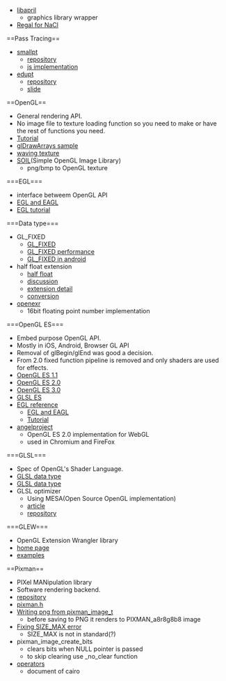 * [libapril](http://sourceforge.net/projects/libapril/)
  * graphics library wrapper
* [Regal for NaCl](http://www.altdevblogaday.com/2012/09/04/bringing-regal-opengl-to-native-client/)

==Pass Tracing==
* [smallpt](http://www.kevinbeason.com/smallpt/)
  * [repository](https://github.com/munificent/smallpt)
  * [js implementation](http://create.stephan-brumme.com/smallpt-js/)
* [edupt](http://kagamin.net/hole/edupt/index.htm)
  * [repository](https://github.com/githole/edupt)
  * [slide](http://www.slideshare.net/h013/edupt-kaisetsu-22852235)

==OpenGL==
* General rendering API.
* No image file to texture loading function so you need to make or have the rest of functions you need.
* [Tutorial](http://marina.sys.wakayama-u.ac.jp/~tokoi/oglarticles.html)
* [glDrawArrays sample](http://wiki.livedoor.jp/mikk_ni3_92/d/glDrawArrays%A4%CB%A4%E8%A4%EB%C9%C1%B2%E8)
* [waving texture](http://nehe.gamedev.net/tutorial/flag_effect_(waving_texture)/16002/)
* [SOIL](http://www.lonesock.net/soil.html)(Simple OpenGL Image Library)
  * png/bmp to OpenGL texture

===EGL===
* interface betweem OpenGL API
* [EGL and EAGL](http://db-in.com/blog/2011/02/khronos-egl-and-apple-eagl/)
* [EGL tutorial](https://sites.google.com/site/learningopengl/eglbasics)

===Data type===
* GL_FIXED
  * [GL_FIXED](http://www.opengl.org/registry/specs/OES/OES_fixed_point.txt)
  * [GL_FIXED performance](https://groups.google.com/forum/?fromgroups=#!topic/android-ndk/KvHTF_ZtxGk)
  * [GL_FIXED in android](http://stackoverflow.com/questions/2903295/is-it-better-to-use-gl-fixed-or-gl-float-on-android)
* half float extension
  * [half float](http://en.wikipedia.org/wiki/Half-precision_floating-point_format)
  * [discussion](http://bytes.com/topic/c/answers/811019-half-floating-point-type)
  * [extension detail](http://oss.sgi.com/projects/ogl-sample/registry/ARB/half_float_pixel.txt)
  * [conversion](http://stackoverflow.com/questions/1659440/32-bit-to-16-bit-floating-point-conversion)
* [openexr](http://openexr.com/)
  * 16bit floating point number implementation

===OpenGL ES===
* Embed purpose OpenGL API.
* Mostly in iOS, Android, Browser GL API
* Removal of glBegin/glEnd was good a decision.
* From 2.0 fixed function pipeline is removed and only shaders are used for effects.
* [OpenGL ES 1.1](http://www.khronos.org/opengles/sdk/1.1/docs/man/)
* [OpenGL ES 2.0](http://www.khronos.org/opengles/sdk/docs/man/)
* [OpenGL ES 3.0](http://www.khronos.org/opengles/sdk/docs/man3/)
* [GLSL ES](http://www.khronos.org/opengles/sdk/docs/manglsl/)
* [EGL reference](http://www.khronos.org/registry/egl/sdk/docs/man/xhtml/)
  * [EGL and EAGL](http://db-in.com/blog/2011/02/khronos-egl-and-apple-eagl/)
  * [Tutorial](https://sites.google.com/site/learningopengl/eglbasics)
* [angelproject](https://code.google.com/p/angleproject/)
  * OpenGL ES 2.0 implementation for WebGL
  * used in Chromium and FireFox

===GLSL===
* Spec of OpenGL's Shader Language.
* [GLSL data type](http://www.opengl.org/sdk/docs/manglsl/)
* [GLSL data type](http://www22.atwiki.jp/opengles/pages/9.html)
* GLSL optimizer
  * Using MESA(Open Source OpenGL implementation)
  * [article](http://aras-p.info/blog/2010/09/29/glsl-optimizer/)
  * [repository](https://github.com/aras-p/glsl-optimizer)

===GLEW===
* OpenGL Extension Wrangler library
* [home page](http://glew.sourceforge.net/)
* [examples](http://imd.naist.jp/~fujis/cgi-bin/wiki/index.php?GLEW%A4%CB%A4%C4%A4%A4%A4%C6)

==Pixman==
* PIXel MANipulation library
* Software rendering backend.
* [repository](http://cgit.freedesktop.org/pixman/)
* [pixman.h](http://cgit.freedesktop.org/pixman/tree/pixman/pixman.h)
* [Writing png from pixman_image_t](http://cgit.freedesktop.org/pixman/commit/?id=99a53667da3014a463b8a0e2b6c317efe0ebb220)
  * before saving to PNG it renders to PIXMAN_a8r8g8b8 image
* [Fixing SIZE_MAX error](http://comments.gmane.org/gmane.comp.graphics.pixman/2133)
  * SIZE_MAX is not in standard(?)
* pixman_image_create_bits
  * clears bits when NULL pointer is passed
  * to skip clearing use _no_clear function
* [operators](http://cairographics.org/operators/)
  * document of cairo